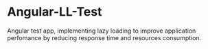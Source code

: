 # Angular-LL-Test

Angular test app, implementing lazy loading to improve application perfomance by reducing response time and resources consumption.
